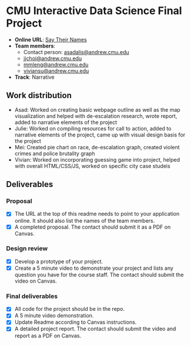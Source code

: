 # CMU Interactive Data Science Final Project

* **Online URL**: [Say Their Names](www.cmu-ids-2020.github.io/fp-squirrels-in-my-pants)
* **Team members**:
  * Contact person: asadalis@andrew.cmu.edu
  * jjchoi@andrew.cmu.edu
  * mmleng@andrew.cmu.edu
  * viviansu@andrew.cmu.edu
* **Track**: Narrative

## Work distribution

* Asad: Worked on creating basic webpage outline as well as the map visualization and helped with de-escalation research, wrote report, added to narrative elements of the project
* Julie: Worked on compiling resources for call to action, added to narrative elements of the project, came up with visual design basis for the project
* Mei: Created pie chart on race, de-escalation graph, created violent crimes and police brutality graph
* Vivian: Worked on incorporating guessing game into project, helped with overall HTML/CSS/JS, worked on specific city case studeis

## Deliverables

### Proposal

- [x] The URL at the top of this readme needs to point to your application online. It should also list the names of the team members.
- [x] A completed proposal. The contact should submit it as a PDF on Canvas.

### Design review

- [x] Develop a prototype of your project.
- [x] Create a 5 minute video to demonstrate your project and lists any question you have for the course staff. The contact should submit the video on Canvas.

### Final deliverables

- [x] All code for the project should be in the repo.
- [x] A 5 minute video demonstration.
- [x] Update Readme according to Canvas instructions.
- [x] A detailed project report. The contact should submit the video and report as a PDF on Canvas.
